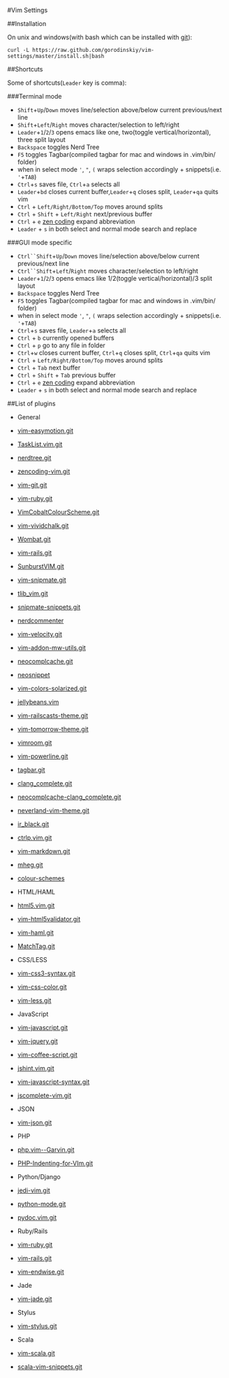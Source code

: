 #Vim Settings

##Installation

On unix and windows(with bash which can be installed with [git](https://code.google.com/p/msysgit/downloads/list?q=full+installer+official+git)):

    curl -L https://raw.github.com/gorodinskiy/vim-settings/master/install.sh|bash

##Shortcuts

Some of shortcuts(`Leader` key is comma):

###Terminal mode

 * `Shift`+`Up`/`Down` moves line/selection above/below current previous/next line
 * `Shift`+`Left`/`Right` moves character/selection to left/right
 * `Leader`+`1`/`2`/`3` opens emacs like one, two(toggle vertical/horizontal), three split layout
 * `Backspace` toggles Nerd Tree
 * `F5` toggles Tagbar(compiled tagbar for mac and windows in .vim/bin/ folder)
 * when in select mode `'`, `"`, `(` wraps selection accordingly + snippets(i.e. `'`+`TAB`)
 * `Ctrl`+`s` saves file, `Ctrl`+`a` selects all
 * `Leader`+`bd` closes current buffer,`Leader`+`q` closes split, `Leader`+`qa` quits vim
 * `Ctrl` + `Left/Right/Bottom/Top` moves around splits
 * `Ctrl` + `Shift` + `Left/Right` next/previous buffer
 * `Ctrl` + `e` [zen coding](https://github.com/mattn/zencoding-vim) expand abbreviation
 * `Leader` + `s` in both select and normal mode search and replace

###GUI mode specific
 * `Ctrl``Shift`+`Up`/`Down` moves line/selection above/below current previous/next line
 * `Ctrl``Shift`+`Left`/`Right` moves character/selection to left/right
 * `Leader`+`1`/`2`/`3` opens emacs like 1/2(toggle vertical/horizontal)/3 split layout
 * `Backspace` toggles Nerd Tree
 * `F5` toggles Tagbar(compiled tagbar for mac and windows in .vim/bin/ folder)
 * when in select mode `'`, `"`, `(` wraps selection accordingly + snippets(i.e. `'`+`TAB`)
 * `Ctrl`+`s` saves file, `Leader`+`a` selects all
 * `Ctrl` + `b` currently opened buffers
 * `Ctrl` + `p` go to any file in folder
 * `Ctrl`+`w` closes current buffer, `Ctrl`+`q` closes split, `Ctrl`+`qa` quits vim
 * `Ctrl` + `Left/Right/Bottom/Top` moves around splits
 * `Ctrl` + `Tab` next buffer
 * `Ctrl` + `Shift` + `Tab` previous buffer
 * `Ctrl` + `e` [zen coding](https://github.com/mattn/zencoding-vim) expand abbreviation
 * `Leader` + `s` in both select and normal mode search and replace

##List of plugins

* General
 * [vim-easymotion.git](https://github.com/Lokaltog/vim-easymotion.git)
 * [TaskList.vim.git](https://github.com/vim-scripts/TaskList.vim.git)
 * [nerdtree.git](https://github.com/scrooloose/nerdtree.git)
 * [zencoding-vim.git](https://github.com/mattn/zencoding-vim.git)
 * [vim-git.git](https://github.com/tpope/vim-git.git)
 * [vim-ruby.git](https://github.com/vim-ruby/vim-ruby.git)
 * [VimCobaltColourScheme.git](https://github.com/dterei/VimCobaltColourScheme.git)
 * [vim-vividchalk.git](https://github.com/tpope/vim-vividchalk.git)
 * [Wombat.git](https://github.com/vim-scripts/Wombat.git)
 * [vim-rails.git](https://github.com/tpope/vim-rails.git)
 * [SunburstVIM.git](https://github.com/tangphillip/SunburstVIM.git)
 * [vim-snipmate.git](https://github.com/garbas/vim-snipmate.git)
 * [tlib_vim.git](https://github.com/tomtom/tlib_vim.git)
 * [snipmate-snippets.git](https://github.com/honza/snipmate-snippets.git)
 * [nerdcommenter](https://github.com/scrooloose/nerdcommenter)
 * [vim-velocity.git](https://github.com/lepture/vim-velocity.git)
 * [vim-addon-mw-utils.git](https://github.com/MarcWeber/vim-addon-mw-utils.git)
 * [neocomplcache.git](https://github.com/Shougo/neocomplcache.git)
 * [neosnippet](https://github.com/Shougo/neosnippet)
 * [vim-colors-solarized.git](https://github.com/altercation/vim-colors-solarized.git)
 * [jellybeans.vim](https://github.com/nanotech/jellybeans.vim)
 * [vim-railscasts-theme.git](https://github.com/jpo/vim-railscasts-theme.git)
 * [vim-tomorrow-theme.git](https://github.com/chriskempson/vim-tomorrow-theme.git)
 * [vimroom.git](https://github.com/mikewest/vimroom.git)
 * [vim-powerline.git](https://github.com/Lokaltog/vim-powerline.git)
 * [tagbar.git](https://github.com/majutsushi/tagbar.git)
 * [clang_complete.git](https://github.com/Rip-Rip/clang_complete.git)
 * [neocomplcache-clang_complete.git](https://github.com/Shougo/neocomplcache-clang_complete.git)
 * [neverland-vim-theme.git](https://github.com/trapd00r/neverland-vim-theme.git)
 * [ir_black.git](https://github.com/twerth/ir_black.git)
 * [ctrlp.vim.git](https://github.com/kien/ctrlp.vim.git)
 * [vim-markdown.git](https://github.com/plasticboy/vim-markdown.git)
 * [mheg.git](https://github.com/vim-scripts/mheg.git)
 * [colour-schemes](https://github.com/gorodinskiy/colour-schemes)

* HTML/HAML
 * [html5.vim.git](https://github.com/othree/html5.vim.git)
 * [vim-html5validator.git](https://github.com/hokaccha/vim-html5validator.git)
 * [vim-haml.git](https://github.com/tpope/vim-haml.git)
 * [MatchTag.git](https://github.com/gregsexton/MatchTag.git)

* CSS/LESS
 * [vim-css3-syntax.git](https://github.com/hail2u/vim-css3-syntax.git)
 * [vim-css-color.git](https://github.com/ap/vim-css-color.git)
 * [vim-less.git](https://github.com/groenewege/vim-less.git)

* JavaScript
 * [vim-javascript.git](https://github.com/pangloss/vim-javascript.git)
 * [vim-jquery.git](https://github.com/itspriddle/vim-jquery.git)
 * [vim-coffee-script.git](https://github.com/kchmck/vim-coffee-script.git)
 * [jshint.vim.git](https://github.com/walm/jshint.vim.git)
 * [vim-javascript-syntax.git](https://github.com/jelera/vim-javascript-syntax.git)
 * [jscomplete-vim.git](https://github.com/teramako/jscomplete-vim.git)

* JSON
 * [vim-json.git](https://github.com/leshill/vim-json.git)

* PHP
 * [php.vim--Garvin.git](https://github.com/vim-scripts/php.vim--Garvin.git)
 * [PHP-Indenting-for-VIm.git](https://github.com/2072/PHP-Indenting-for-VIm.git)

* Python/Django
 * [jedi-vim.git](https://github.com/davidhalter/jedi-vim.git)
 * [python-mode.git](https://github.com/klen/python-mode.git)
 * [pydoc.vim.git](https://github.com/fs111/pydoc.vim.git)

* Ruby/Rails
 * [vim-ruby.git](https://github.com/vim-ruby/vim-ruby.git)
 * [vim-rails.git](https://github.com/tpope/vim-rails.git)
 * [vim-endwise.git](https://github.com/tpope/vim-endwise.git)

* Jade
 * [vim-jade.git](https://github.com/digitaltoad/vim-jade.git)

* Stylus
 * [vim-stylus.git](https://github.com/wavded/vim-stylus.git)

* Scala
 * [vim-scala.git](https://github.com/derekwyatt/vim-scala.git)
 * [scala-vim-snippets.git](https://github.com/gorodinskiy/scala-vim-snippets.git)
